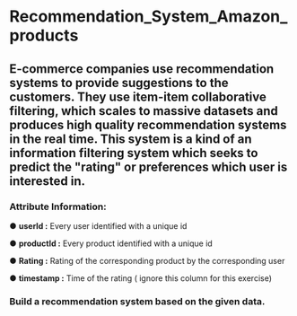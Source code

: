 # Recommendation_System_Amazon_products
## E-commerce companies use recommendation systems to provide suggestions to the customers. They use item-item collaborative filtering, which scales to massive datasets and produces high quality recommendation systems in the real time. This system is a kind of an information filtering system which seeks to predict the "rating" or preferences which user is interested in.

### Attribute Information:
● **userId :** Every user identified with a unique id

● **productId :** Every product identified with a unique id

● **Rating :** Rating of the corresponding product by the corresponding user

● **timestamp :** Time of the rating ( ignore this column for this exercise)

### Build a recommendation system based on the given data.
